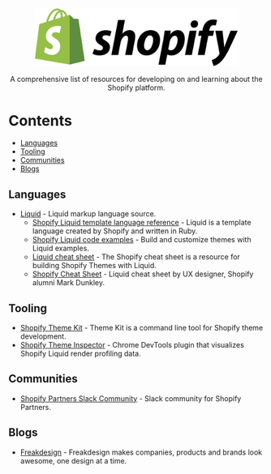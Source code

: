 <div align="center">
    <img width="400" src="media/shopify_logo_whitebg.svg" alt="Shopify">
    <br>
    <p>A comprehensive list of resources for developing on and learning about the Shopify platform.</p>
</div>

# Contents

- [Languages](#languages)
- [Tooling](#tooling)
- [Communities](#communities)
- [Blogs](#blogs)

## Languages

- [Liquid](https://github.com/Shopify/liquid) - Liquid markup language source.
    - [Shopify Liquid template language reference](https://shopify.dev/docs/themes/liquid/reference) - Liquid is a template language created by Shopify and written in Ruby.
    - [Shopify Liquid code examples](https://shopify.github.io/liquid-code-examples/) - Build and customize themes with Liquid examples.
    - [Liquid cheat sheet](https://www.shopify.com/partners/shopify-cheat-sheet) - The Shopify cheat sheet is a resource for building Shopify Themes with Liquid.
    - [Shopify Cheat Sheet](http://cheat.markdunkley.com/) - Liquid cheat sheet by UX designer, Shopify alumni Mark Dunkley.
    
## Tooling

- [Shopify Theme Kit](https://shopify.github.io/themekit/) - Theme Kit is a command line tool for Shopify theme development.
- [Shopify Theme Inspector](https://github.com/Shopify/shopify-theme-inspector) - Chrome DevTools plugin that visualizes Shopify Liquid render profiling data.

## Communities

- [Shopify Partners Slack Community](https://shopifypartners.slack.com) - Slack community for Shopify Partners.

## Blogs

- [Freakdesign](https://freakdesign.com.au/) - Freakdesign makes companies, products and brands look awesome, one design at a time.
